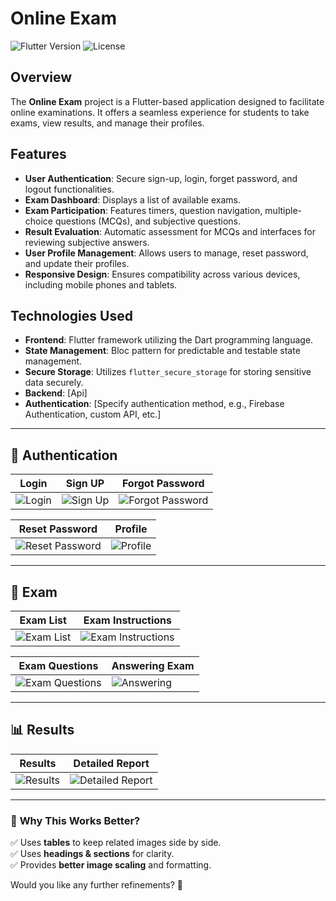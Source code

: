 # Online Exam

![Flutter Version](https://img.shields.io/badge/Flutter-v2.5.0-blue)
![License](https://img.shields.io/badge/License-MIT-green)

## Overview

The **Online Exam** project is a Flutter-based application designed to facilitate online examinations. It offers a seamless experience for students to take exams, view results, and manage their profiles.

## Features

- **User Authentication**: Secure sign-up, login, forget password, and logout functionalities.
- **Exam Dashboard**: Displays a list of available exams.
- **Exam Participation**: Features timers, question navigation, multiple-choice questions (MCQs), and subjective questions.
- **Result Evaluation**: Automatic assessment for MCQs and interfaces for reviewing subjective answers.
- **User Profile Management**: Allows users to manage, reset password, and update their profiles.
- **Responsive Design**: Ensures compatibility across various devices, including mobile phones and tablets.

## Technologies Used

- **Frontend**: Flutter framework utilizing the Dart programming language.
- **State Management**: Bloc pattern for predictable and testable state management.
- **Secure Storage**: Utilizes `flutter_secure_storage` for storing sensitive data securely.
- **Backend**: [Api]
- **Authentication**: [Specify authentication method, e.g., Firebase Authentication, custom API, etc.]

---

## 🔐 Authentication  

| Login | Sign UP | Forgot Password |
|--------|--------|----------------|
| ![Login](https://github.com/user-attachments/assets/73957d8c-cd23-402c-8192-c9c54dfda4a9) | ![Sign Up](https://github.com/user-attachments/assets/f5a32720-8d78-4415-a1ee-a45579fd645f) | ![Forgot Password](https://github.com/user-attachments/assets/dc29a2b6-94c3-4f7c-bb46-59150f4dd89c) |

| Reset Password | Profile |
|---------------|---------|
| ![Reset Password](https://github.com/user-attachments/assets/dc29a2b6-94c3-4f7c-bb46-59150f4dd89c) | ![Profile](https://github.com/user-attachments/assets/f545eaf9-0350-44aa-abb4-7cac6a2e0f05) |

---

## 📝 Exam  

| Exam List | Exam Instructions |
|-----------|------------------|
| ![Exam List](https://github.com/user-attachments/assets/30f87309-b13d-4d92-92ac-90d2992161ca) | ![Exam Instructions](https://github.com/user-attachments/assets/ec200393-8093-4f11-a6b1-cac4eaf5f0d0) |

| Exam Questions | Answering Exam |
|---------------|---------------|
| ![Exam Questions](https://github.com/user-attachments/assets/1d9ea74c-1dd0-4dc6-8a8d-45fd092e7242) | ![Answering](https://github.com/user-attachments/assets/23278abd-d6c8-4859-af2f-586b0e53666f) |

---

## 📊 Results  

| Results | Detailed Report |
|---------|---------------|
| ![Results](https://github.com/user-attachments/assets/4b3952a5-c2bb-4849-b189-f822ec5f9cae) | ![Detailed Report](https://github.com/user-attachments/assets/85ce44c3-eb02-491a-b25e-1bdaf852606c) |

---

### 🎯 **Why This Works Better?**
✅ Uses **tables** to keep related images side by side.  
✅ Uses **headings & sections** for clarity.  
✅ Provides **better image scaling** and formatting.  

Would you like any further refinements? 🚀
